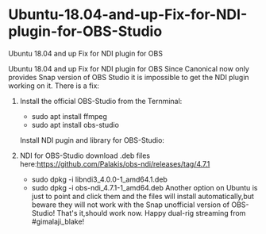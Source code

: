 # Ubuntu-18.04-and-up-Fix-for-NDI-plugin-for-OBS-Studio
Ubuntu 18.04 and up Fix for NDI plugin for OBS 

Ubuntu 18.04 and up Fix for NDI plugin for OBS Since Canonical now only provides Snap version of OBS Studio it is impossible to get the NDI plugin working on it. There is a fix:

1. Install the official OBS-Studio from the Ternminal:

    * sudo apt install ffmpeg
    * sudo apt install obs-studio
 
    Install NDI pugin and library for OBS-Studio:

2. NDI for OBS-Studio download .deb files here:https://github.com/Palakis/obs-ndi/releases/tag/4.7.1
    * sudo dpkg -i libndi3_4.0.0-1_amd64.1.deb
    * sudo dpkg -i obs-ndi_4.7.1-1_amd64.deb Another option on Ubuntu is just to point and click them and the files will install automatically,but beware they will not work with the Snap unofficial version of OBS-Studio! That's it,should work now. Happy dual-rig streaming from #gimalaji_blake!
